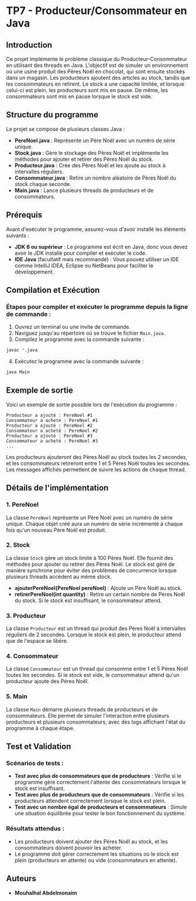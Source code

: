 
# TP7 - Producteur/Consommateur en Java

## Introduction

Ce projet implémente le problème classique du Producteur-Consommateur en utilisant des threads en Java. L'objectif est de simuler un environnement où une usine produit des Pères Noël en chocolat, qui sont ensuite stockés dans un magasin. Les producteurs ajoutent des articles au stock, tandis que les consommateurs en retirent. Le stock a une capacité limitée, et lorsque celui-ci est plein, les producteurs sont mis en pause. De même, les consommateurs sont mis en pause lorsque le stock est vide.

## Structure du programme

Le projet se compose de plusieurs classes Java :

- **PereNoel.java** : Représente un Père Noël avec un numéro de série unique.
- **Stock.java** : Gère le stockage des Pères Noël et implémente les méthodes pour ajouter et retirer des Pères Noël du stock.
- **Producteur.java** : Crée des Pères Noël et les ajoute au stock à intervalles réguliers.
- **Consommateur.java** : Retire un nombre aléatoire de Pères Noël du stock chaque seconde.
- **Main.java** : Lance plusieurs threads de producteurs et de consommateurs.

## Prérequis

Avant d'exécuter le programme, assurez-vous d'avoir installé les éléments suivants :

- **JDK 8 ou supérieur** : Le programme est écrit en Java, donc vous devez avoir le JDK installé pour compiler et exécuter le code.
- **IDE Java** (facultatif mais recommandé) : Vous pouvez utiliser un IDE comme IntelliJ IDEA, Eclipse ou NetBeans pour faciliter le développement.

## Compilation et Exécution

### Étapes pour compiler et exécuter le programme depuis la ligne de commande :

1. Ouvrez un terminal ou une invite de commande.
2. Naviguez jusqu'au répertoire où se trouve le fichier `Main.java`.
3. Compilez le programme avec la commande suivante :

```bash
javac *.java
```

4. Exécutez le programme avec la commande suivante :

```bash
java Main
```

## Exemple de sortie

Voici un exemple de sortie possible lors de l'exécution du programme :

```
Producteur a ajouté : PereNoel #1
Consommateur a acheté : PereNoel #1
Producteur a ajouté : PereNoel #2
Consommateur a acheté : PereNoel #2
Producteur a ajouté : PereNoel #3
Consommateur a acheté : PereNoel #3
...
```

Les producteurs ajouteront des Pères Noël au stock toutes les 2 secondes, et les consommateurs retireront entre 1 et 5 Pères Noël toutes les secondes. Les messages affichés permettent de suivre les actions de chaque thread.

## Détails de l'implémentation

### 1. **PereNoel**

La classe `PereNoel` représente un Père Noël avec un numéro de série unique. Chaque objet créé aura un numéro de série incrémenté à chaque fois qu'un nouveau Père Noël est produit.

### 2. **Stock**

La classe `Stock` gère un stock limité à 100 Pères Noël. Elle fournit des méthodes pour ajouter ou retirer des Pères Noël. Le stock est géré de manière synchrone pour éviter des problèmes de concurrence lorsque plusieurs threads accèdent au même stock.

- **ajouterPereNoel(PereNoel pereNoel)** : Ajoute un Père Noël au stock.
- **retirerPereNoel(int quantity)** : Retire un certain nombre de Pères Noël du stock. Si le stock est insuffisant, le consommateur attend.

### 3. **Producteur**

La classe `Producteur` est un thread qui produit des Pères Noël à intervalles réguliers de 2 secondes. Lorsque le stock est plein, le producteur attend que de l'espace se libère.

### 4. **Consommateur**

La classe `Consommateur` est un thread qui consomme entre 1 et 5 Pères Noël toutes les secondes. Si le stock est vide, le consommateur attend qu'un producteur ajoute des Pères Noël.

### 5. **Main**

La classe `Main` démarre plusieurs threads de producteurs et de consommateurs. Elle permet de simuler l'interaction entre plusieurs producteurs et plusieurs consommateurs, avec des logs affichant l'état du programme à chaque étape.

## Test et Validation

### Scénarios de tests :

- **Test avec plus de consommateurs que de producteurs** : Vérifie si le programme gère correctement l'attente des consommateurs lorsque le stock est insuffisant.
- **Test avec plus de producteurs que de consommateurs** : Vérifie si les producteurs attendent correctement lorsque le stock est plein.
- **Test avec un nombre égal de producteurs et consommateurs** : Simule une situation équilibrée pour tester le bon fonctionnement du système.

### Résultats attendus :

- Les producteurs doivent ajouter des Pères Noël au stock, et les consommateurs doivent pouvoir les acheter.
- Le programme doit gérer correctement les situations où le stock est plein (producteurs en attente) ou vide (consommateurs en attente).

## Auteurs

- **Mouhalhal Abdelmonaim**




